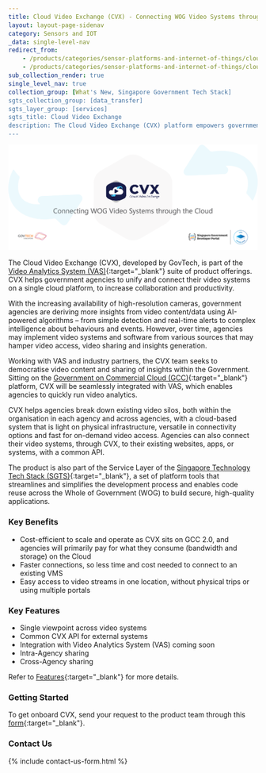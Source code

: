 ```yaml
---
title: Cloud Video Exchange (CVX) - Connecting WOG Video Systems through the Cloud
layout: layout-page-sidenav
category: Sensors and IOT
_data: single-level-nav
redirect_from:
    - /products/categories/sensor-platforms-and-internet-of-things/cloud-video-exchange/
    - /products/categories/sensor-platforms-and-internet-of-things/cloud-video-exchange.html
sub_collection_render: true
single_level_nav: true
collection_group: [What's New, Singapore Government Tech Stack]
sgts_collection_group: [data_transfer]
sgts_layer_group: [services]
sgts_title: Cloud Video Exchange
description: The Cloud Video Exchange (CVX) platform empowers government agencies to unify their video systems on a single cloud platform. Find out more.
---
```


![Cloud Video Exchange header banner](/assets/img/cvx-HeaderBanner-v3.png)

The Cloud Video Exchange (CVX), developed by GovTech, is part of the [Video Analytics System (VAS)](/products/categories/analytics/vas/){:target="_blank"} suite of product offerings. CVX helps government agencies to unify and connect their video systems on a single cloud platform, to increase collaboration and productivity.

With the increasing availability of high-resolution cameras, government agencies are deriving more insights from video content/data using AI-powered algorithms – from simple detection and real-time alerts to complex intelligence about behaviours and events. However, over time, agencies may implement video systems and software from various sources that may hamper video access, video sharing and insights generation. 

Working with VAS and industry partners, the CVX team seeks to democratise video content and sharing of insights within the Government. Sitting on the [Government on Commercial Cloud (GCC)](/products/categories/infrastructure-and-hosting/government-on-commercial-cloud/){:target="_blank"} platform, CVX will be seamlessly integrated with VAS, which enables agencies to quickly run video analytics.

CVX helps agencies break down existing video silos, both within the organisation in each agency and across agencies, with a cloud-based system that is light on physical infrastructure, versatile in connectivity options and fast for on-demand video access.  Agencies can also connect their video systems, through CVX, to their existing websites, apps, or systems, with a common API.

The product is also part of the Service Layer of the [Singapore Technology Tech Stack (SGTS)](/singapore-government-tech-stack/){:target="_blank"}, a set of platform tools that streamlines and simplifies the development process and enables code reuse across the Whole of Government (WOG) to build secure, high-quality applications. 

### Key Benefits

- Cost-efficient to scale and operate as CVX sits on GCC 2.0, and agencies will primarily pay for what they consume (bandwidth and storage) on the Cloud
- Faster connections, so less time and cost needed to connect to an existing VMS
- Easy access to video streams in one location, without physical trips or using multiple portals

### Key Features

- Single viewpoint across video systems
- Common CVX API for external systems
- Integration with Video Analytics System (VAS) coming soon
- Intra-Agency sharing
- Cross-Agency sharing

Refer to [Features](/products/categories/sensor-platforms-and-internet-of-things/cloud-video-exchange/features){:target="_blank"} for more details.

### Getting Started

To get onboard CVX, send your request to the product team through this [form](https://form.gov.sg/62280856ba91100012050933){:target="_blank"}.

### Contact Us

{% include contact-us-form.html %}

